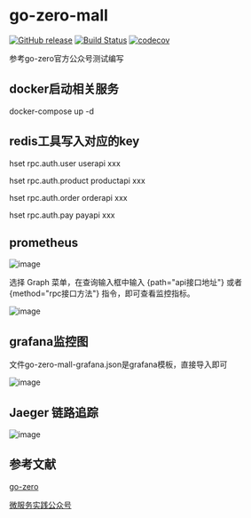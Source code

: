 # go-zero-mall
[![GitHub release][release-img]][release] 
[![Build Status][ci-img]][ci]
[![codecov][cov-img]][cov]

参考go-zero官方公众号测试编写


## docker启动相关服务

docker-compose up -d

##  redis工具写入对应的key
hset rpc.auth.user userapi  xxx

hset rpc.auth.product productapi  xxx

hset rpc.auth.order orderapi  xxx

hset rpc.auth.pay payapi  xxx

## prometheus
![image](https://user-images.githubusercontent.com/551218/151104925-9534687b-7d4a-43d4-9894-08404b6dbc70.png)

选择 Graph 菜单，在查询输入框中输入 {path="api接口地址"} 或者 {method="rpc接口方法"} 指令，即可查看监控指标。

![image](https://user-images.githubusercontent.com/551218/151105060-973a5682-366e-4891-bc92-f17287a4f07f.png)


## grafana监控图
文件go-zero-mall-grafana.json是grafana模板，直接导入即可

![image](https://user-images.githubusercontent.com/551218/151104851-760e5c31-9a5a-47cc-857c-ecac58852c7b.png)

## Jaeger 链路追踪
![image](https://user-images.githubusercontent.com/551218/151284144-7e6a6711-e6f7-4c9e-a100-e9a2fbf8f692.png)


## 参考文献
[go-zero](https://go-zero.dev/)

[微服务实践公众号](https://mp.weixin.qq.com/mp/appmsgalbum?__biz=Mzg2ODU1MTI0OA==&action=getalbum&album_id=2085775054620917763&scene=173&from_msgid=2247484980&from_itemidx=1&count=3&nolastread=1#wechat_redirect)


[ci-img]: https://github.com/belm/go-zero-mall/actions/workflows/go.yml/badge.svg
[ci]: https://github.com/belm/go-zero-mall/actions/workflows/go.yml

[cov-img]: https://codecov.io/gh/belm/go-zero-mall/branch/main/graph/badge.svg?token=W9ESYMTVI2
[cov]: https://codecov.io/gh/belm/go-zero-mall

[release-img]: https://img.shields.io/github/v/release/belm/go-zero-mall.svg
[release]: https://github.com/belm/go-zero-mall/releases

